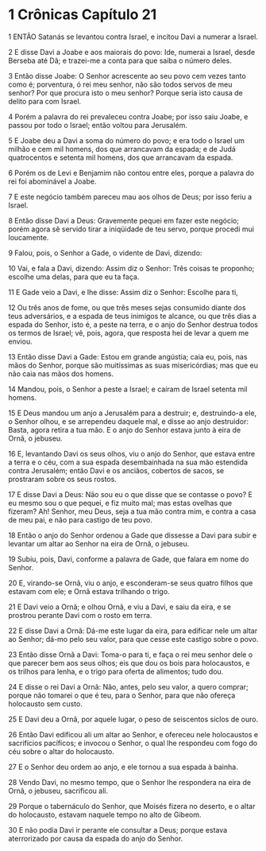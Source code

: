 # 1 Crônicas Capítulo 21

1	ENTÃO Satanás se levantou contra Israel, e incitou Davi a numerar a Israel.

2	E disse Davi a Joabe e aos maiorais do povo: Ide, numerai a Israel, desde Berseba até Dã; e trazei-me a conta para que saiba o número deles.

3	Então disse Joabe: O Senhor acrescente ao seu povo cem vezes tanto como é; porventura, ó rei meu senhor, não são todos servos de meu senhor? Por que procura isto o meu senhor? Porque seria isto causa de delito para com Israel.

4	Porém a palavra do rei prevaleceu contra Joabe; por isso saiu Joabe, e passou por todo o Israel; então voltou para Jerusalém.

5	E Joabe deu a Davi a soma do número do povo; e era todo o Israel um milhão e cem mil homens, dos que arrancavam da espada; e de Judá quatrocentos e setenta mil homens, dos que arrancavam da espada.

6	Porém os de Levi e Benjamim não contou entre eles, porque a palavra do rei foi abominável a Joabe.

7	E este negócio também pareceu mau aos olhos de Deus; por isso feriu a Israel.

8	Então disse Davi a Deus: Gravemente pequei em fazer este negócio; porém agora sê servido tirar a iniqüidade de teu servo, porque procedi mui loucamente.

9	Falou, pois, o Senhor a Gade, o vidente de Davi, dizendo:

10	Vai, e fala a Davi, dizendo: Assim diz o Senhor: Três coisas te proponho; escolhe uma delas, para que eu ta faça.

11	E Gade veio a Davi, e lhe disse: Assim diz o Senhor: Escolhe para ti,

12	Ou três anos de fome, ou que três meses sejas consumido diante dos teus adversários, e a espada de teus inimigos te alcance, ou que três dias a espada do Senhor, isto é, a peste na terra, e o anjo do Senhor destrua todos os termos de Israel; vê, pois, agora, que resposta hei de levar a quem me enviou.

13	Então disse Davi a Gade: Estou em grande angústia; caia eu, pois, nas mãos do Senhor, porque são muitíssimas as suas misericórdias; mas que eu não caia nas mãos dos homens.

14	Mandou, pois, o Senhor a peste a Israel; e caíram de Israel setenta mil homens.

15	E Deus mandou um anjo a Jerusalém para a destruir; e, destruindo-a ele, o Senhor olhou, e se arrependeu daquele mal, e disse ao anjo destruidor: Basta, agora retira a tua mão. E o anjo do Senhor estava junto à eira de Ornã, o jebuseu.

16	E, levantando Davi os seus olhos, viu o anjo do Senhor, que estava entre a terra e o céu, com a sua espada desembainhada na sua mão estendida contra Jerusalém; então Davi e os anciãos, cobertos de sacos, se prostraram sobre os seus rostos.

17	E disse Davi a Deus: Não sou eu o que disse que se contasse o povo? E eu mesmo sou o que pequei, e fiz muito mal; mas estas ovelhas que fizeram? Ah! Senhor, meu Deus, seja a tua mão contra mim, e contra a casa de meu pai, e não para castigo de teu povo.

18	Então o anjo do Senhor ordenou a Gade que dissesse a Davi para subir e levantar um altar ao Senhor na eira de Ornã, o jebuseu.

19	Subiu, pois, Davi, conforme a palavra de Gade, que falara em nome do Senhor.

20	E, virando-se Ornã, viu o anjo, e esconderam-se seus quatro filhos que estavam com ele; e Ornã estava trilhando o trigo.

21	E Davi veio a Ornã; e olhou Ornã, e viu a Davi, e saiu da eira, e se prostrou perante Davi com o rosto em terra.

22	E disse Davi a Ornã: Dá-me este lugar da eira, para edificar nele um altar ao Senhor; dá-mo pelo seu valor, para que cesse este castigo sobre o povo.

23	Então disse Ornã a Davi: Toma-o para ti, e faça o rei meu senhor dele o que parecer bem aos seus olhos; eis que dou os bois para holocaustos, e os trilhos para lenha, e o trigo para oferta de alimentos; tudo dou.

24	E disse o rei Davi a Ornã: Não, antes, pelo seu valor, a quero comprar; porque não tomarei o que é teu, para o Senhor, para que não ofereça holocausto sem custo.

25	E Davi deu a Ornã, por aquele lugar, o peso de seiscentos siclos de ouro.

26	Então Davi edificou ali um altar ao Senhor, e ofereceu nele holocaustos e sacrifícios pacíficos; e invocou o Senhor, o qual lhe respondeu com fogo do céu sobre o altar do holocausto.

27	E o Senhor deu ordem ao anjo, e ele tornou a sua espada à bainha.

28	Vendo Davi, no mesmo tempo, que o Senhor lhe respondera na eira de Ornã, o jebuseu, sacrificou ali.

29	Porque o tabernáculo do Senhor, que Moisés fizera no deserto, e o altar do holocausto, estavam naquele tempo no alto de Gibeom.

30	E não podia Davi ir perante ele consultar a Deus; porque estava aterrorizado por causa da espada do anjo do Senhor.

